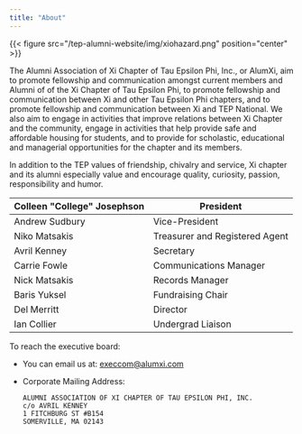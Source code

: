 ```yaml
---
title: "About"
---
```


{{< figure src="/tep-alumni-website/img/xiohazard.png" position="center" >}}

The Alumni Association of Xi Chapter of Tau Epsilon Phi, Inc., or AlumXi, aim to promote fellowship and communication amongst current members and Alumni of of the Xi Chapter of Tau Epsilon Phi, to promote fellowship and communication between Xi and other Tau Epsilon Phi chapters, and to promote fellowship and communication between Xi and TEP National. We also aim to engage in activities that improve relations between Xi Chapter and the community, engage in activities that help provide safe and affordable housing for students, and to provide for scholastic, educational and managerial opportunities for the chapter and its members.

In addition to the TEP values of friendship, chivalry and service, Xi chapter and its alumni especially value and encourage quality, curiosity, passion, responsibility and humor.

| Colleen "College" Josephson | President                      |
| --------------------------- | ------------------------------ |
| Andrew Sudbury              | Vice-President                 |
| Niko Matsakis               | Treasurer and Registered Agent |
| Avril Kenney                | Secretary                      |
| Carrie Fowle                | Communications Manager         |
| Nick Matsakis               | Records Manager                |
| Baris Yuksel                | Fundraising Chair              |
| Del Merritt                 | Director                       |
| Ian Collier                 | Undergrad Liaison              |

To reach the executive board:

- You can email us at: execcom@alumxi.com

- Corporate Mailing Address:

  ```
  ALUMNI ASSOCIATION OF XI CHAPTER OF TAU EPSILON PHI, INC.
  c/o AVRIL KENNEY
  1 FITCHBURG ST #B154
  SOMERVILLE, MA 02143
  ```
